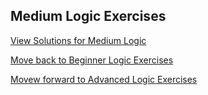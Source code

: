 ## Medium Logic Exercises





[View Solutions for Medium Logic](https://github.com/UMdecisionsupport/DecisionSupport2023/blob/main/Logic/Solutions/Medium_Solutions.md)

[Move back to Beginner Logic Exercises](https://github.com/UMdecisionsupport/DecisionSupport2023/blob/main/Logic/Beginner.md)

[Movew forward to Advanced Logic Exercises](https://github.com/UMdecisionsupport/DecisionSupport2023/blob/main/Logic/Advanced.md)
